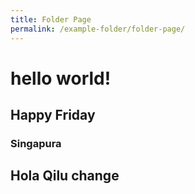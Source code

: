 ```yaml
---
title: Folder Page
permalink: /example-folder/folder-page/
---
```

# hello world!
## Happy Friday
### Singapura

## Hola Qilu change